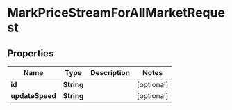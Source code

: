

# MarkPriceStreamForAllMarketRequest


## Properties

| Name | Type | Description | Notes |
|------------ | ------------- | ------------- | -------------|
|**id** | **String** |  |  [optional] |
|**updateSpeed** | **String** |  |  [optional] |



